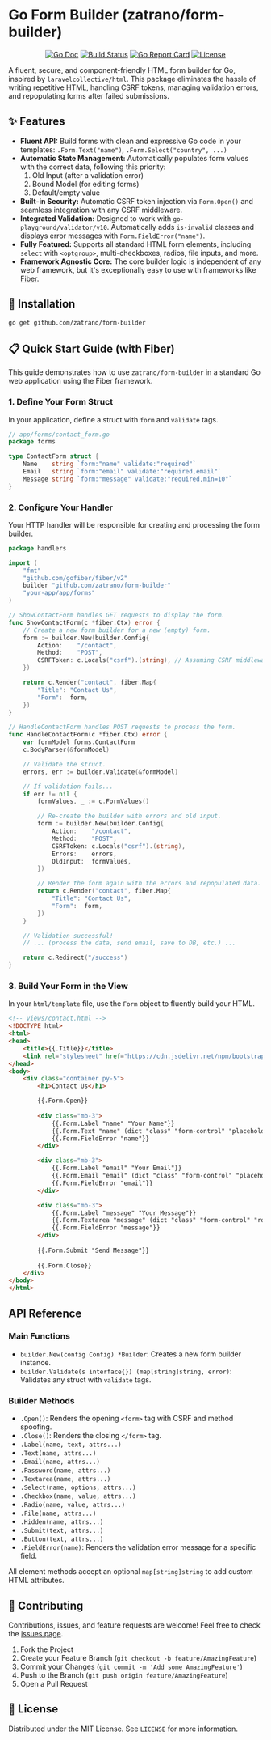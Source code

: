 # Go Form Builder (zatrano/form-builder)

<p align="center">
  <a href="https://pkg.go.dev/github.com/zatrano/form-builder"><img src="https://img.shields.io/badge/go.dev-reference-007d9c?style=flat-square&logo=go" alt="Go Doc"></a>
  <a href="https://github.com/zatrano/form-builder/actions/workflows/test.yml"><img src="https://img.shields.io/github/actions/workflow/status/zatrano/form-builder/test.yml?branch=main&style=flat-square" alt="Build Status"></a>
  <a href="https://goreportcard.com/report/github.com/zatrano/form-builder"><img src="https://goreportcard.com/badge/github.com/zatrano/form-builder?style=flat-square" alt="Go Report Card"></a>
  <a href="https://github.com/zatrano/form-builder/blob/main/LICENSE"><img src="https://img.shields.io/github/license/zatrano/form-builder?style=flat-square" alt="License"></a>
</p>

A fluent, secure, and component-friendly HTML form builder for Go, inspired by `laravelcollective/html`. This package eliminates the hassle of writing repetitive HTML, handling CSRF tokens, managing validation errors, and repopulating forms after failed submissions.

## ✨ Features

- **Fluent API:** Build forms with clean and expressive Go code in your templates: `.Form.Text("name")`, `.Form.Select("country", ...)`
- **Automatic State Management:** Automatically populates form values with the correct data, following this priority:
  1.  Old Input (after a validation error)
  2.  Bound Model (for editing forms)
  3.  Default/empty value
- **Built-in Security:** Automatic CSRF token injection via `Form.Open()` and seamless integration with any CSRF middleware.
- **Integrated Validation:** Designed to work with `go-playground/validator/v10`. Automatically adds `is-invalid` classes and displays error messages with `Form.FieldError("name")`.
- **Fully Featured:** Supports all standard HTML form elements, including `select` with `<optgroup>`, multi-checkboxes, radios, file inputs, and more.
- **Framework Agnostic Core:** The core builder logic is independent of any web framework, but it's exceptionally easy to use with frameworks like [Fiber](https://gofiber.io/).

## 🚀 Installation

```bash
go get github.com/zatrano/form-builder
```

## 📋 Quick Start Guide (with Fiber)

This guide demonstrates how to use `zatrano/form-builder` in a standard Go web application using the Fiber framework.

### 1. Define Your Form Struct

In your application, define a struct with `form` and `validate` tags.

```go
// app/forms/contact_form.go
package forms

type ContactForm struct {
    Name    string `form:"name" validate:"required"`
    Email   string `form:"email" validate:"required,email"`
    Message string `form:"message" validate:"required,min=10"`
}
```

### 2. Configure Your Handler

Your HTTP handler will be responsible for creating and processing the form builder.

```go
package handlers

import (
	"fmt"
	"github.com/gofiber/fiber/v2"
	builder "github.com/zatrano/form-builder"
	"your-app/app/forms"
)

// ShowContactForm handles GET requests to display the form.
func ShowContactForm(c *fiber.Ctx) error {
	// Create a new form builder for a new (empty) form.
	form := builder.New(builder.Config{
		Action:    "/contact",
		Method:    "POST",
		CSRFToken: c.Locals("csrf").(string), // Assuming CSRF middleware is set up
	})

	return c.Render("contact", fiber.Map{
		"Title": "Contact Us",
		"Form":  form,
	})
}

// HandleContactForm handles POST requests to process the form.
func HandleContactForm(c *fiber.Ctx) error {
	var formModel forms.ContactForm
	c.BodyParser(&formModel)

	// Validate the struct.
	errors, err := builder.Validate(&formModel)

	// If validation fails...
	if err != nil {
		formValues, _ := c.FormValues()

		// Re-create the builder with errors and old input.
		form := builder.New(builder.Config{
			Action:    "/contact",
			Method:    "POST",
			CSRFToken: c.Locals("csrf").(string),
			Errors:    errors,
			OldInput:  formValues,
		})

		// Render the form again with the errors and repopulated data.
		return c.Render("contact", fiber.Map{
			"Title": "Contact Us",
			"Form":  form,
		})
	}

	// Validation successful!
	// ... (process the data, send email, save to DB, etc.) ...

	return c.Redirect("/success")
}
```

### 3. Build Your Form in the View

In your `html/template` file, use the `Form` object to fluently build your HTML.

```html
<!-- views/contact.html -->
<!DOCTYPE html>
<html>
<head>
    <title>{{.Title}}</title>
    <link rel="stylesheet" href="https://cdn.jsdelivr.net/npm/bootstrap@5.2.3/dist/css/bootstrap.min.css">
</head>
<body>
    <div class="container py-5">
        <h1>Contact Us</h1>

        {{.Form.Open}}
        
        <div class="mb-3">
            {{.Form.Label "name" "Your Name"}}
            {{.Form.Text "name" (dict "class" "form-control" "placeholder" "John Doe")}}
            {{.Form.FieldError "name"}}
        </div>

        <div class="mb-3">
            {{.Form.Label "email" "Your Email"}}
            {{.Form.Email "email" (dict "class" "form-control" "placeholder" "you@example.com")}}
            {{.Form.FieldError "email"}}
        </div>

        <div class="mb-3">
            {{.Form.Label "message" "Your Message"}}
            {{.Form.Textarea "message" (dict "class" "form-control" "rows" "5")}}
            {{.Form.FieldError "message"}}
        </div>
        
        {{.Form.Submit "Send Message"}}
        
        {{.Form.Close}}
    </div>
</body>
</html>
```

## API Reference

### Main Functions

- `builder.New(config Config) *Builder`: Creates a new form builder instance.
- `builder.Validate(s interface{}) (map[string]string, error)`: Validates any struct with `validate` tags.

### Builder Methods

- `.Open()`: Renders the opening `<form>` tag with CSRF and method spoofing.
- `.Close()`: Renders the closing `</form>` tag.
- `.Label(name, text, attrs...)`
- `.Text(name, attrs...)`
- `.Email(name, attrs...)`
- `.Password(name, attrs...)`
- `.Textarea(name, attrs...)`
- `.Select(name, options, attrs...)`
- `.Checkbox(name, value, attrs...)`
- `.Radio(name, value, attrs...)`
- `.File(name, attrs...)`
- `.Hidden(name, attrs...)`
- `.Submit(text, attrs...)`
- `.Button(text, attrs...)`
- `.FieldError(name)`: Renders the validation error message for a specific field.

All element methods accept an optional `map[string]string` to add custom HTML attributes.

## 🤝 Contributing

Contributions, issues, and feature requests are welcome! Feel free to check the [issues page](https://github.com/zatrano/form-builder/issues).

1.  Fork the Project
2.  Create your Feature Branch (`git checkout -b feature/AmazingFeature`)
3.  Commit your Changes (`git commit -m 'Add some AmazingFeature'`)
4.  Push to the Branch (`git push origin feature/AmazingFeature`)
5.  Open a Pull Request

## 📄 License

Distributed under the MIT License. See `LICENSE` for more information.
